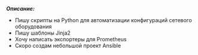 ***Описание:***

- Пишу скрипты на Python для автоматизации конфигураций сетевого оборудования
- Пишу шаблоны Jinja2
- Хочу написать экспортеры для Prometheus
- Скоро создам небольшой проект Ansible